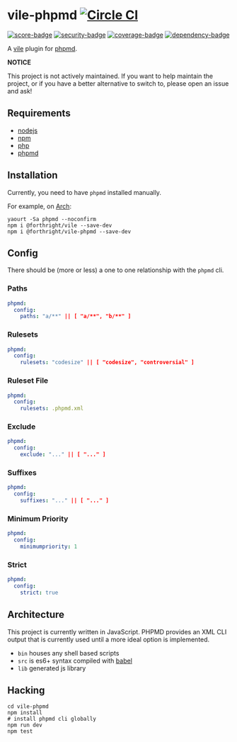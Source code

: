 # vile-phpmd [![Circle CI](https://circleci.com/gh/forthright/vile-phpmd.svg?style=svg&circle-token=8fc9fd7ba9275fa5f58b938c87c71bd0851c4476)](https://circleci.com/gh/forthright/vile-phpmd)

[![score-badge](https://vile.io/brentlintner/vile-phpmd/badges/score?token=2GNCK8NSzNVbHbFSa3ey)](https://vile.io/brentlintner/vile-phpmd) [![security-badge](https://vile.io/brentlintner/vile-phpmd/badges/security?token=2GNCK8NSzNVbHbFSa3ey)](https://vile.io/brentlintner/vile-phpmd) [![coverage-badge](https://vile.io/brentlintner/vile-phpmd/badges/coverage?token=2GNCK8NSzNVbHbFSa3ey)](https://vile.io/brentlintner/vile-phpmd) [![dependency-badge](https://vile.io/brentlintner/vile-phpmd/badges/dependency?token=2GNCK8NSzNVbHbFSa3ey)](https://vile.io/brentlintner/vile-phpmd)

A [vile](https://vile.io) plugin for [phpmd](http://phpmd.org).

**NOTICE**

This project is not actively maintained. If you want to
help maintain the project, or if you have a better
alternative to switch to, please open an issue and ask!

## Requirements

- [nodejs](http://nodejs.org)
- [npm](http://npmjs.org)
- [php](http://php.net)
- [phpmd](http://phpmd.org)

## Installation

Currently, you need to have `phpmd` installed manually.

For example, on [Arch](https://www.archlinux.org):

    yaourt -Sa phpmd --noconfirm
    npm i @forthright/vile --save-dev
    npm i @forthright/vile-phpmd --save-dev

## Config

There should be (more or less) a one to one relationship
with the `phpmd` cli.

### Paths

```yml
phpmd:
  config:
    paths: "a/**" || [ "a/**", "b/**" ]
```

### Rulesets

```yml
phpmd:
  config:
    rulesets: "codesize" || [ "codesize", "controversial" ]
```

### Ruleset File

```yml
phpmd:
  config:
    rulesets: .phpmd.xml
```

### Exclude

```yml
phpmd:
  config:
    exclude: "..." || [ "..." ]
```

### Suffixes

```yml
phpmd:
  config:
    suffixes: "..." || [ "..." ]
```

### Minimum Priority

```yml
phpmd:
  config:
    minimumpriority: 1
```

### Strict

```yml
phpmd:
  config:
    strict: true
```

## Architecture

This project is currently written in JavaScript. PHPMD provides
an XML CLI output that is currently used until a more ideal
option is implemented.

- `bin` houses any shell based scripts
- `src` is es6+ syntax compiled with [babel](https://babeljs.io)
- `lib` generated js library

## Hacking

    cd vile-phpmd
    npm install
    # install phpmd cli globally
    npm run dev
    npm test
